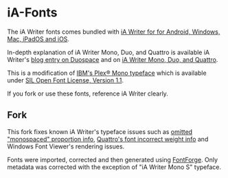 # iA-Fonts

The iA Writer fonts comes bundled with [iA Writer for for Android, Windows, Mac, iPadOS and iOS](https://ia.net/writer).

In-depth explanation of iA Writer Mono, Duo, and Quattro is available iA Writer's [blog entry on Duospace](https://ia.net/topics/in-search-of-the-perfect-writing-font) and on [iA Writer Mono, Duo, and Quattro](https://ia.net/topics/a-typographic-christmas).

This is a modification of [IBM's Plex® Mono typeface](https://github.com/IBM/type) which is available under [SIL Open Font License, Version 1.1](https://opensource.org/license/ofl-1-1).

If you fork or use these fonts, reference iA Writer clearly.

## Fork

This fork fixes known iA Writer's typeface issues such as [omitted "monospaced" proportion info](https://github.com/iaolo/iA-Fonts/issues/73), [Quattro's font incorrect weight info](https://github.com/iaolo/iA-Fonts/issues/78) and Windows Font Viewer's rendering issues.

Fonts were imported, corrected and then generated using [FontForge](https://fontforge.org). Only metadata was corrected with the exception of "iA Writer Mono S" typeface.
